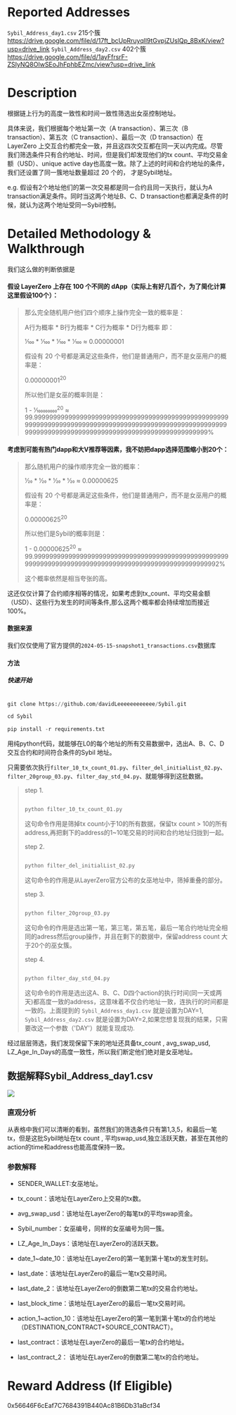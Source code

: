 # Reported Addresses

`Sybil_Address_day1.csv` 215个簇
https://drive.google.com/file/d/17ft_bcUpRruyqll9tGvpjZUslQp_8BxK/view?usp=drive_link
`Sybil_Address_day2.csv` 402个簇
https://drive.google.com/file/d/1ayFfrsrF-ZSIyNQ8OIwSEoJhFphbEZmc/view?usp=drive_link
# Description
根据链上行为的高度一致性和时间一致性筛选出女巫控制地址。


具体来说，我们根据每个地址第一次（A transaction）、第三次（B transaction）、第五次（C transaction）、最后一次（D transaction）在 LayerZero 上交互合约都完全一致，并且这四次交互都在同一天以内完成。尽管我们筛选条件只有合约地址、时间，但是我们却发现他们的tx count、平均交易金额（USD）、unique active day也高度一致。除了上述的时间和合约地址的条件，我们还设置了同一簇地址数量超过 20 个的，
才是Sybil地址。


e.g. 假设有2个地址他们的第一次交易都是同一合约且同一天执行，就认为A transaction满足条件。同时当这两个地址B、C、D transaction也都满足条件的时候，就认为这两个地址受同一Sybil控制。

# Detailed Methodology & Walkthrough
我们这么做的判断依据是
#### 假设 LayerZero 上存在 100 个不同的 dApp（实际上有好几百个，为了简化计算这里假设100个）：
<blockquote>



那么完全随机用户他们四个顺序上操作完全一致的概率是：

A行为概率 * B行为概率 * C行为概率 * D行为概率  即：

1&frasl;100 * 1&frasl;100 * 1&frasl;100 * 1&frasl;100 ≈ 0.00000001

假设有 20 个号都是满足这些条件，他们是普通用户，而不是女巫用户的概率是：

0.00000001<sup>20</sup>

所以他们是女巫的概率则是：

1 - 1&frasl;100000000<sup>20</sup> ≈ 99.99999999999999999999999999999999999999999999999999999999999999999999999999999999999999999999999999999999999999999999999999999999999999999999999999999999%


</blockquote>

#### 考虑到可能有热门dapp和大V推荐等因素，我不妨把dapp选择范围缩小到20个：

<blockquote>

  
那么随机用户的操作顺序完全一致的概率：
  
1&frasl;20 * 1&frasl;20 * 1&frasl;20 * 1&frasl;20 ≈ 0.00000625

假设有 20 个号都是满足这些条件，他们是普通用户，而不是女巫用户的概率是：

0.00000625<sup>20</sup>

所以他们是Sybil的概率则是：

1 - 0.00000625<sup>20</sup> ≈ 99.999999999999999999999999999999999999999999999999999999999999999999999999999999999999999999999999999992%

这个概率依然是相当夸张的高。
</blockquote>

这还仅仅计算了合约顺序相等的情况，如果考虑到tx_count、平均交易金额（USD）、这些行为发生的时间等条件,那么这两个概率都会持续增加而接近 100%。


#### 数据来源
我们仅仅使用了官方提供的`2024-05-15-snapshot1_transactions.csv`数据库
#### 方法
##### 快速开始

```python

git clone https://github.com/davidLeeeeeeeeeeee/Sybil.git

cd Sybil

pip install -r requirements.txt

```


用纯python代码，就能够在L0的每个地址的所有交易数据中，选出A、B、C、D交互合约和时间符合条件的Sybil 地址。

只需要依次执行`filter_10_tx_count_01.py`、`filter_del_initialList_02.py`、`filter_20group_03.py`、`filter_day_std_04.py`、就能够得到这批数据。

<blockquote>
  
step 1.  

```python

python filter_10_tx_count_01.py

```

这句命令作用是筛掉tx count小于10的所有数据，保留tx count > 10的所有address,再把剩下的address的1~10笔交易的时间和合约地址归拢到一起。

step 2.  

```python

python filter_del_initialList_02.py

```

这句命令的作用是从LayerZero官方公布的女巫地址中，筛掉重叠的部分。

step 3.  

```python

python filter_20group_03.py

```
这句命令的作用是选出第一笔，第三笔，第五笔，最后一笔合约地址完全相同的adress然后group操作，并且在剩下的数据中，保留address count 大于20个的巫女簇。

step 4. 

```python

python filter_day_std_04.py

```
这句命令的作用是选出这A、B、C、D四个action的执行时间(同一天或两天)都高度一致的address，这意味着不仅合约地址一致，连执行的时间都是一致的。上面提到的 `Sybil_Address_day1.csv` 就是设置为DAY=1, `Sybil_Address_day2.csv` 就是设置为DAY=2,如果您想复现我的结果，只需要改这一个参数（'DAY'）就能复现成功.
   

</blockquote>
经过层层筛选，我们发现保留下来的地址还具备tx_count , avg_swap_usd, LZ_Age_In_Days的高度一致性，所以我们断定他们绝对是女巫地址。

## 数据解释Sybil_Address_day1.csv
<img src="https://i.imgur.com/EWvKUMZ.png">

### 直观分析
从表格中我们可以清晰的看到，虽然我们的筛选条件只有第1,3,5，和最后一笔 tx，但是这批Sybil地址在tx count , 平均swap_usd,独立活跃天数，甚至在其他的action的time和address也能高度保持一致。
### 参数解释
- SENDER_WALLET:女巫地址。

- tx_count：该地址在LayerZero上交易的tx数。

- avg_swap_usd：该地址在LayerZero的每笔tx的平均swap资金。

- Sybil_number：女巫编号，同样的女巫编号为同一簇。

- LZ_Age_In_Days：该地址在LayerZero的活跃天数。

- date_1~date_10：该地址在LayerZero的第一笔到第十笔tx的发生时刻。

- last_date：该地址在LayerZero的最后一笔tx交易时间。

- last_date_2：该地址在LayerZero的倒数第二笔tx的交易合约地址。

- last_block_time：该地址在LayerZero的最后一笔tx交易时间。

- action_1~action_10：该地址在LayerZero的第一笔到第十笔tx的合约地址（DESTINATION_CONTRACT+SOURCE_CONTRACT）。

- last_contract：该地址在LayerZero的最后一笔tx的合约地址。

- last_contract_2： 该地址在LayerZero的倒数第二笔tx的合约地址。

  
# Reward Address (If Eligible)
0x56646F6cEaf7C7684391B440Ac81B6Db31aBcf34
